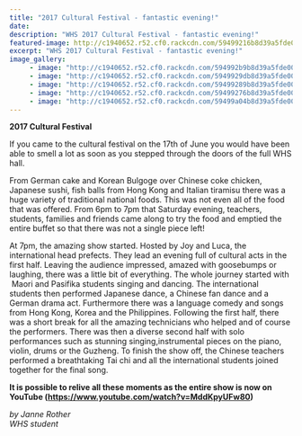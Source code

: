 ```yaml
---
title: "2017 Cultural Festival - fantastic evening!"
date: 
description: "WHS 2017 Cultural Festival - fantastic evening!"
featured-image: http://c1940652.r52.cf0.rackcdn.com/59499216b8d39a5fde0000b7/3.jpg
excerpt: "WHS 2017 Cultural Festival - fantastic evening!"
image_gallery:
     - image: "http://c1940652.r52.cf0.rackcdn.com/594992b9b8d39a5fde0000c1/1.jpg"
     - image: "http://c1940652.r52.cf0.rackcdn.com/5949929db8d39a5fde0000bf/2.jpg"
     - image: "http://c1940652.r52.cf0.rackcdn.com/59499289b8d39a5fde0000bd/3.jpg"
     - image: "http://c1940652.r52.cf0.rackcdn.com/59499276b8d39a5fde0000bb/4.jpg"
     - image: "http://c1940652.r52.cf0.rackcdn.com/59499a04b8d39a5fde0000c3/Pasifika-group.jpg"
---
```


<p><strong>2017&nbsp;Cultural Festival</strong></p>
<p><span><span>If you came to the cultural festival on the 17th of June you would have been able to smell a lot as soon as you stepped through the doors of the full WHS hall. </span></span></p>
<p><span><span>From German cake and Korean Bulgoge over Chinese coke chicken, Japanese sushi, fish balls from Hong Kong and Italian tiramisu there was a huge variety of traditional national foods. This was not even all of the food that was offered. From 6pm to 7pm that Saturday evening, teachers, students, families and friends came along to try the food and emptied the entire buffet so that there was not a single piece left! </span></span></p>
<p><span><span>At 7pm, the amazing show started. Hosted by Joy and Luca, the international head prefects. They lead an evening full of cultural acts in the first half. Leaving the audience impressed, amazed with goosebumps or laughing, there was a little bit of everything. The whole journey started with &nbsp;Maori and Pasifika students singing and dancing. The international students then performed Japanese dance, a Chinese fan dance and a German drama act. Furthermore there was a language comedy and songs from Hong Kong, Korea and the Philippines. Following the first half, there was a short break for all the amazing technicians who helped and of course the performers. There was then a diverse second half with solo performances such as stunning singing,instrumental pieces on the piano, violin, drums or the Guzheng. To finish the show off, the Chinese teachers performed a breathtaking Tai chi and all the international students joined together for the final song. </span></span></p>
<p><strong>It is possible to relive all these moments as the entire show is now on YouTube (<a title="https://www.youtube.com/watch?v=MddKpyUFw80
Ctrl+Click or tap to follow the link" href="https://www.youtube.com/watch?v=MddKpyUFw80">https://www.youtube.com/watch?v=MddKpyUFw80</a>)</strong></p>
<p><em>by Janne Rother<br />WHS student</em></p>

